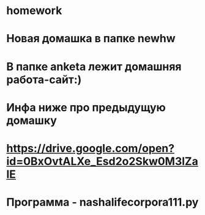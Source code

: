 # homework
# Новая домашка в папке newhw

# В папке anketa лежит домашняя работа-сайт:)

# Инфа ниже про предыдущую домашку
# https://drive.google.com/open?id=0BxOvtALXe_Esd2o2Skw0M3lZalE
# Программа - nashalifecorpora111.py
